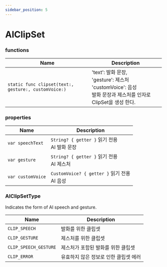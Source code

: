 ```yaml
---
sidebar_position: 5
---
```


# AIClipSet

### functions

| Name                     | Description                                         |
| ------------------------ | ------------------------------------------------------------ |
| `static func clipset(text:, gesture:, customVoice:)`            | 'text': 발화 문장, <br/> 'gesture': 제스처 <br/> 'customVoice': 음성 <br/> 발화 문장과 제스처를 인자로 ClipSet을 생성 한다.     |


### properties

| Name     | Description     |
| -------- | --------------- |
| `var speechText`           | `String? { getter }` 읽기 전용<br/> AI 발화 문장                               |
| `var gesture`          | `String? { getter }` 읽기 전용<br/> AI 제스처                                    |
| `var customVoice`          | `CustomVoice? { getter }` 읽기 전용<br/> AI 음성                                    |

### AIClipSetType

Indicates the form of AI speech and gesture.

| Name     | Description     |
| -------- | --------------- |
| `CLIP_SPEECH`   | 발화를 위한 클립셋 |
| `CLIP_GESTURE`   | 제스처를 위한 클립셋 |
| `CLIP_SPEECH_GESTURE`   | 제스처가 포함된 발화를 위한 클립셋 |
| `CLIP_ERROR`   | 유효하지 않은 정보로 인한 클립셋 에러 |


